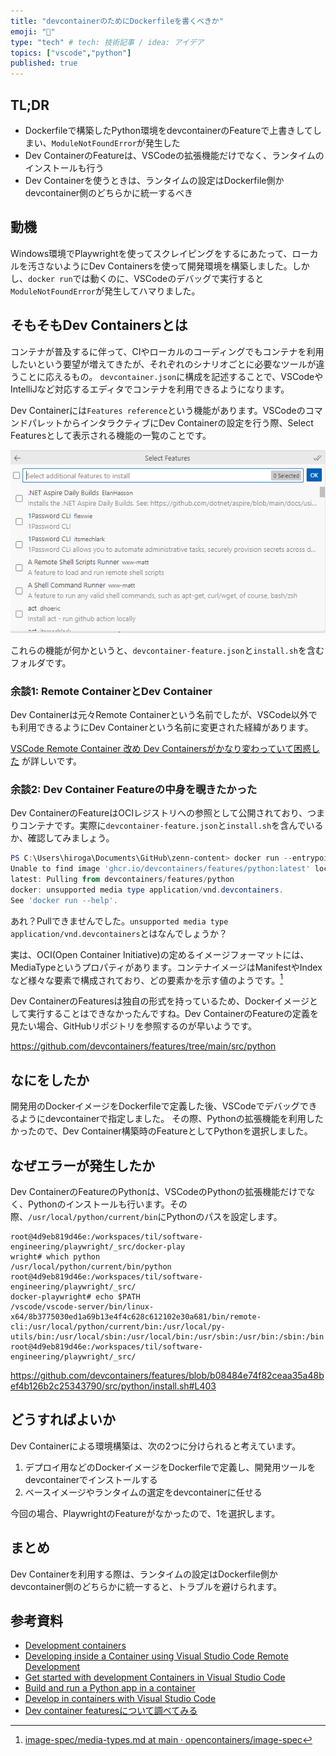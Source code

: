 ```yaml
---
title: "devcontainerのためにDockerfileを書くべきか"
emoji: "🔖"
type: "tech" # tech: 技術記事 / idea: アイデア
topics: ["vscode","python"]
published: true
---
```


## TL;DR

- Dockerfileで構築したPython環境をdevcontainerのFeatureで上書きしてしまい、`ModuleNotFoundError`が発生した
- Dev ContainerのFeatureは、VSCodeの拡張機能だけでなく、ランタイムのインストールも行う
- Dev Containerを使うときは、ランタイムの設定はDockerfile側かdevcontainer側のどちらかに統一するべき

## 動機

Windows環境でPlaywrightを使ってスクレイピングをするにあたって、ローカルを汚さないようにDev Containersを使って開発環境を構築しました。しかし、`docker run`では動くのに、VSCodeのデバッグで実行すると`ModuleNotFoundError`が発生してハマりました。

## そもそもDev Containersとは

コンテナが普及するに伴って、CIやローカルのコーディングでもコンテナを利用したいという要望が増えてきたが、それぞれのシナリオごとに必要なツールが違うことに応えるもの。
`devcontainer.json`に構成を記述することで、VSCodeやIntelliJなど対応するエディタでコンテナを利用できるようになります。

Dev Containerには`Features reference`という機能があります。VSCodeのコマンドパレットからインタラクティブにDev Containerの設定を行う際、Select Featuresとして表示される機能の一覧のことです。

![Select Features](/images/devcontainer-select-features.png)

これらの機能が何かというと、`devcontainer-feature.json`と`install.sh`を含むフォルダです。

### 余談1: Remote ContainerとDev Container

Dev Containerは元々Remote Containerという名前でしたが、VSCode以外でも利用できるようにDev Containerという名前に変更された経緯があります。

[VSCode Remote Container 改め Dev Containersがかなり変わっていて困惑した](https://zenn.dev/newgyu/scraps/4c24bf3df804bd) が詳しいです。

### 余談2: Dev Container Featureの中身を覗きたかった

Dev ContainerのFeatureはOCIレジストリへの参照として公開されており、つまりコンテナです。実際に`devcontainer-feature.json`と`install.sh`を含んでいるか、確認してみましょう。

```powershell
PS C:\Users\hiroga\Documents\GitHub\zenn-content> docker run --entrypoint /bin/bash --rm -it ghcr.io/devcontainers/features/python
Unable to find image 'ghcr.io/devcontainers/features/python:latest' locally
latest: Pulling from devcontainers/features/python
docker: unsupported media type application/vnd.devcontainers.
See 'docker run --help'.
```

あれ？Pullできませんでした。`unsupported media type application/vnd.devcontainers`とはなんでしょうか？

実は、OCI(Open Container Initiative)の定めるイメージフォーマットには、MediaTypeというプロパティがあります。コンテナイメージはManifestやIndexなど様々な要素で構成されており、どの要素かを示す値のようです。[^oci-image-media-types]
[^oci-image-media-types]: [image-spec/media-types.md at main · opencontainers/image-spec](https://github.com/opencontainers/image-spec/blob/main/media-types.md)

Dev ContainerのFeaturesは独自の形式を持っているため、Dockerイメージとして実行することはできなかったんですね。Dev ContainerのFeatureの定義を見たい場合、GitHubリポジトリを参照するのが早いようです。

https://github.com/devcontainers/features/tree/main/src/python

## なにをしたか

開発用のDockerイメージをDockerfileで定義した後、VSCodeでデバッグできるようにdevcontainerで指定しました。
その際、Pythonの拡張機能を利用したかったので、Dev Container構築時のFeatureとしてPythonを選択しました。

## なぜエラーが発生したか

Dev ContainerのFeatureのPythonは、VSCodeのPythonの拡張機能だけでなく、Pythonのインストールも行います。その際、`/usr/local/python/current/bin`にPythonのパスを設定します。

```terminal
root@4d9eb819d46e:/workspaces/til/software-engineering/playwright/_src/docker-play
wright# which python
/usr/local/python/current/bin/python
root@4d9eb819d46e:/workspaces/til/software-engineering/playwright/_src/
docker-playwright# echo $PATH
/vscode/vscode-server/bin/linux-x64/8b3775030ed1a69b13e4f4c628c612102e30a681/bin/remote-cli:/usr/local/python/current/bin:/usr/local/py-utils/bin:/usr/local/sbin:/usr/local/bin:/usr/sbin:/usr/bin:/sbin:/bin
root@4d9eb819d46e:/workspaces/til/software-engineering/playwright/_src/
```

https://github.com/devcontainers/features/blob/b08484e74f82ceaa35a48bef4b126b2c25343790/src/python/install.sh#L403

## どうすればよいか

Dev Containerによる環境構築は、次の2つに分けられると考えています。

1. デプロイ用などのDockerイメージをDockerfileで定義し、開発用ツールをdevcontainerでインストールする
2. ベースイメージやランタイムの選定をdevcontainerに任せる

今回の場合、PlaywrightのFeatureがなかったので、1を選択します。

## まとめ

Dev Containerを利用する際は、ランタイムの設定はDockerfile側かdevcontainer側のどちらかに統一すると、トラブルを避けられます。

## 参考資料

- [Development containers](https://containers.dev/)
- [Developing inside a Container using Visual Studio Code Remote Development](https://code.visualstudio.com/docs/devcontainers/containers)
- [Get started with development Containers in Visual Studio Code](https://code.visualstudio.com/docs/devcontainers/tutorial)
- [Build and run a Python app in a container](https://code.visualstudio.com/docs/containers/quickstart-python)
- [Develop in containers with Visual Studio Code](https://code.visualstudio.com/learn/develop-cloud/containers)
- [Dev container featuresについて調べてみる](https://zenn.dev/nmemoto/scraps/9eee0f54dc30ed)
